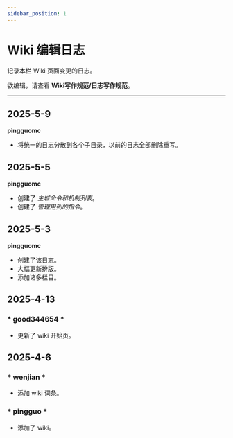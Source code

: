 ```yaml
---
sidebar_position: 1
---
```


# Wiki 编辑日志
记录本栏 Wiki 页面变更的日志。

欲编辑，请查看 **Wiki写作规范/日志写作规范**。

***

## 2025-5-9
**pingguomc**

* 将统一的日志分散到各个子目录，以前的日志全部删除重写。


## 2025-5-5
**pingguomc**

* 创建了 *主城命令和机制列表*。
* 创建了 *管理用到的指令*。


## 2025-5-3
**pingguomc**

* 创建了该日志。
* 大幅更新排版。
* 添加诸多栏目。


## 2025-4-13
### * good344654 *
* 更新了 wiki 开始页。


## 2025-4-6
### * wenjian *
* 添加 wiki 词条。

### * pingguo *
* 添加了 wiki。

